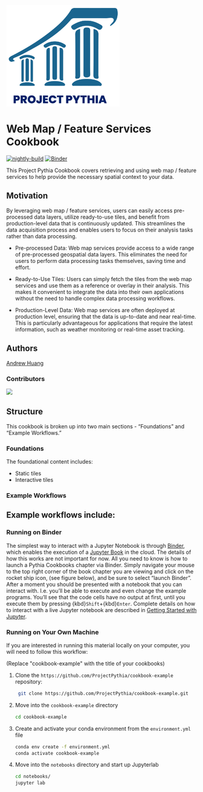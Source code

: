 <img src="thumbnail.png" alt="thumbnail" width="300"/>

# Web Map / Feature Services Cookbook

[![nightly-build](https://github.com/ProjectPythia/cookbook-template/actions/workflows/nightly-build.yaml/badge.svg)](https://github.com/ProjectPythia/cookbook-template/actions/workflows/nightly-build.yaml)
[![Binder](http://binder.mypythia.org/badge_logo.svg)](http://binder.mypythia.org/v2/gh/ProjectPythia/cookbook-template/main?labpath=notebooks)

This Project Pythia Cookbook covers retrieving and using web map / feature services to help provide the necessary spatial context to your data.

## Motivation

By leveraging web map / feature services, users can easily access pre-processed data layers, utilize ready-to-use tiles, and benefit from production-level data that is continuously updated. This streamlines the data acquisition process and enables users to focus on their analysis tasks rather than data processing.

- Pre-processed Data: Web map services provide access to a wide range of pre-processed geospatial data layers. This eliminates the need for users to perform data processing tasks themselves, saving time and effort.

- Ready-to-Use Tiles: Users can simply fetch the tiles from the web map services and use them as a reference or overlay in their analysis. This makes it convenient to integrate the data into their own applications without the need to handle complex data processing workflows.

- Production-Level Data: Web map services are often deployed at production level, ensuring that the data is up-to-date and near real-time. This is particularly advantageous for applications that require the latest information, such as weather monitoring or real-time asset tracking.

## Authors

[Andrew Huang](https://github.com/ahuang11)

### Contributors

<a href="https://github.com/ProjectPythia/cookbook-template/graphs/contributors">
  <img src="https://contrib.rocks/image?repo=ProjectPythia/cookbook-template" />
</a>

## Structure

This cookbook is broken up into two main sections - “Foundations” and “Example Workflows.”

### Foundations
The foundational content includes:
- Static tiles
- Interactive tiles

### Example Workflows
Example workflows include:
- 

### Running on Binder

The simplest way to interact with a Jupyter Notebook is through
[Binder](https://mybinder.org/), which enables the execution of a
[Jupyter Book](https://jupyterbook.org) in the cloud. The details of how this works are not
important for now. All you need to know is how to launch a Pythia
Cookbooks chapter via Binder. Simply navigate your mouse to
the top right corner of the book chapter you are viewing and click
on the rocket ship icon, (see figure below), and be sure to select
“launch Binder”. After a moment you should be presented with a
notebook that you can interact with. I.e. you’ll be able to execute
and even change the example programs. You’ll see that the code cells
have no output at first, until you execute them by pressing
{kbd}`Shift`\+{kbd}`Enter`. Complete details on how to interact with
a live Jupyter notebook are described in [Getting Started with
Jupyter](https://foundations.projectpythia.org/foundations/getting-started-jupyter.html).

### Running on Your Own Machine

If you are interested in running this material locally on your computer, you will need to follow this workflow:

(Replace "cookbook-example" with the title of your cookbooks)

1. Clone the `https://github.com/ProjectPythia/cookbook-example` repository:

   ```bash
    git clone https://github.com/ProjectPythia/cookbook-example.git
   ```

1. Move into the `cookbook-example` directory
   ```bash
   cd cookbook-example
   ```
1. Create and activate your conda environment from the `environment.yml` file
   ```bash
   conda env create -f environment.yml
   conda activate cookbook-example
   ```
1. Move into the `notebooks` directory and start up Jupyterlab
   ```bash
   cd notebooks/
   jupyter lab
   ```
